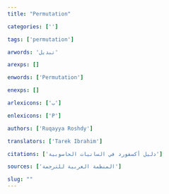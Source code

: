 ```yaml
---
title: "Permutation"

categories: ['']

tags: ['permutation']

arwords: 'تبديل'

arexps: []

enwords: ['Permutation']

enexps: []

arlexicons: ['ب']

enlexicons: ['P']

authors: ['Ruqayya Roshdy']

translators: ['Tarek Ibrahim']

citations: ['دليل أكسفورد في السانيات الحاسوبية']

sources: ['المنظمة العربية للترجمة']

slug: ""
---
```

